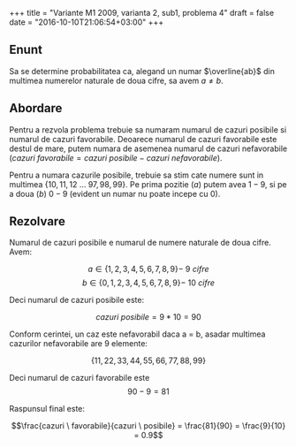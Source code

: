 +++
title = "Variante M1 2009, varianta 2, sub1, problema 4"
draft = false
date = "2016-10-10T21:06:54+03:00"
+++

## Enunt

Sa se determine probabilitatea ca, alegand un numar $\overline{ab}$ din multimea numerelor naturale de doua cifre, sa avem $a \neq b$.

## Abordare

Pentru a rezvola problema trebuie sa numaram numarul de cazuri posibile si numarul de cazuri favorabile. Deoarece numarul de cazuri favorabile este destul de mare, putem numara de asemenea numarul de cazuri nefavorabile ($cazuri \ favorabile = cazuri \ posibile - cazuri \  nefavorabile$).

Pentru a numara cazurile posibile, trebuie sa stim cate numere sunt in multimea $\{10, 11, 12 \ ... \ 97, 98, 99\}$. Pe prima pozitie ($a$) putem avea $1-9$, si pe a doua ($b$) $0-9$ (evident un numar nu poate incepe cu $0$).

## Rezolvare

Numarul de cazuri posibile e numarul de numere naturale de doua cifre. Avem:

$$a \in \{1, 2, 3, 4, 5, 6, 7, 8, 9\} - \ 9 \ cifre$$
$$b \in \{0, 1, 2, 3, 4, 5, 6, 7, 8, 9\} - \ 10 \ cifre$$

Deci numarul de cazuri posibile este:

$$cazuri \ posibile = 9 * 10 = 90$$

Conform cerintei, un caz este nefavorabil daca a = b, asadar multimea cazurilor nefavorabile are 9 elemente:

$$\{11, 22, 33, 44, 55, 66, 77, 88, 99\}$$

Deci numarul de cazuri favorabile este $$90 - 9 = 81$$

Raspunsul final este:

$$\frac{cazuri \ favorabile}{cazuri \ posibile} = \frac{81}{90} = \frac{9}{10} = 0.9$$